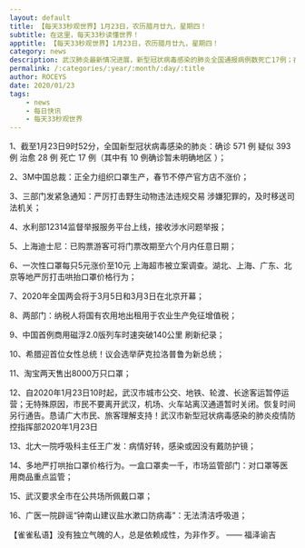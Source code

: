 ```yaml
---
layout: default
title: 【每天33秒观世界】1月23日，农历腊月廿九，星期四！
subtitle: 在这里，每天33秒读懂世界！
apptitle: 【每天33秒观世界】1月23日，农历腊月廿九，星期四！
category: news
description: 武汉肺炎最新情况进展，新型冠状病毒感染的肺炎全国通报病例数死亡17例；在这里，每天33秒或60秒读懂世界，免费每日快讯新闻简报接口API，微语简报接口API，Skylark，爬虫简讯API接口免费，微信可以直接转账到QQ了。【每天33秒观世界】2019年12月12345678910111213141516171819202122232425262728293031日。ROCEYS全栈CEO 2020-01-23 10:22:18
permalink: /:categories/:year/:month/:day/:title
author: ROCEYS
date: 2020/01/23
tags:
    - news
    - 每日快讯
    - 每天33秒观世界
---
```


1、截至1月23日9时52分，全国新型冠状病毒感染的肺炎：确诊 571 例 疑似 393 例 治愈 28 例 死亡 17 例（其中有 10 例确诊暂未明确地区 ）；

2、3M中国总裁：正全力组织口罩生产，春节不停产官方店不涨价；

3、三部门发紧急通知：严厉打击野生动物违法违规交易 涉嫌犯罪的，及时移送司法机关；

4、水利部12314监督举报服务平台上线，接收涉水问题举报；

5、上海迪士尼：已购票游客可将门票改期至六个月内任意日期；

6、一次性口罩每只5元涨价至10元 上海超市被立案调查。湖北、上海、广东、北京等地严厉打击哄抬口罩价格行为；

7、2020年全国两会将于3月5日和3月3日在北京开幕；

8、两部门：纳税人将国有农用地出租用于农业生产免征增值税；

9、中国首例商用磁浮2.0版列车时速突破140公里 刷新纪录；

10、希腊迎首位女性总统！议会选举萨克拉洛普鲁为新总统；

11、淘宝两天售出8000万只口罩；

12、自2020年1月23日10时起，武汉市城市公交、地铁、轮渡、长途客运暂停运营；无特殊原因，市民不要离开武汉，机场、火车站离汉通道暂时关闭。恢复时间另行通告。​
恳请广大市民、旅客理解支持！​武汉市新型冠状病毒感染的肺炎疫情防控指挥部​2020年1月23日

13、北大一院呼吸科主任王广发：病情好转，感染或因没有戴防护镜；

14、多地严打哄抬口罩价格行为。一盒口罩卖一千，市场监管部门：对口罩等医用商品重点监管；

15、武汉要求全市在公共场所佩戴口罩；

16、广医一院辟谣“钟南山建议盐水漱口防病毒”：无法清洁呼吸道；

【雀雀私语】没有独立气魄的人，总是依赖成性，为非作歹。    —— 福泽谕吉